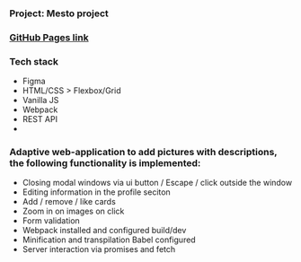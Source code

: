 ### Project: Mesto project
### [GitHub Pages link](https://SergeiKachenia.github.io/mesto-project/)
### Tech stack

* Figma
* HTML/CSS > Flexbox/Grid
* Vanilla JS
* Webpack
* REST API
* 
### Adaptive web-application to add pictures with descriptions, the following functionality is implemented:
* Closing modal windows via ui button / Escape / click outside the window
* Editing information in the profile seciton
* Add / remove / like cards
* Zoom in on images on click
* Form validation
* Webpack installed and configured build/dev
* Minification and transpilation Babel configured
* Server interaction via promises and fetch


